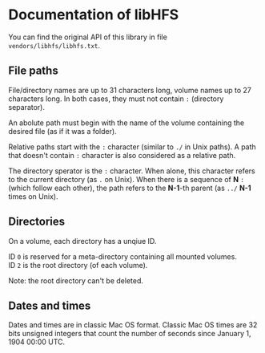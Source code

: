 # Documentation of libHFS

You can find the original API of this library in file `vendors/libhfs/libhfs.txt`.


## File paths

File/directory names are up to 31 characters long, volume names up to 27
characters long. In both cases, they must not contain `:` (directory separator).

An abolute path must begin with the name of the volume containing the desired
file (as if it was a folder).

Relative paths start with the `:` character (similar to `./` in Unix paths). A
path that doesn't contain `:` character is also considered as a relative path.

The directory sperator is the `:` character. When alone, this character refers
to the current directory (as `.` on Unix). When there is a sequence of **N** `:`
(which follow each other), the path refers to the **N-1**-th parent (as `../`
**N-1** times on Unix).


## Directories

On a volume, each directory has a unqiue ID.

ID `0` is reserved for a meta-directory containing all mounted volumes.  
ID `2` is the root directory (of each volume).

Note: the root directory can't be deleted.


## Dates and times

Dates and times are in classic Mac OS format. Classic Mac OS times are 32 bits
unsigned integers that count the number of seconds since January 1, 1904 00:00
UTC.
